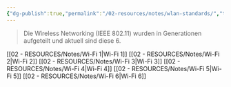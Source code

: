 ```yaml
---
{"dg-publish":true,"permalink":"/02-resources/notes/wlan-standards/","tags":["netzwerk/wifi"],"noteIcon":"","updated":"2024-08-04T22:23:07.528+02:00"}
---
```


>Die Wireless Networking (IEEE 802.11) wurden in Generationen aufgeteilt und aktuell sind diese 6.

[[02 - RESOURCES/Notes/Wi-Fi 1\|Wi-Fi 1]]
[[02 - RESOURCES/Notes/Wi-Fi 2\|Wi-Fi 2]]
[[02 - RESOURCES/Notes/Wi-Fi 3\|Wi-Fi 3]]
[[02 - RESOURCES/Notes/Wi-Fi 4\|Wi-Fi 4]]
[[02 - RESOURCES/Notes/Wi-Fi 5\|Wi-Fi 5]]
[[02 - RESOURCES/Notes/Wi-Fi 6\|Wi-Fi 6]]